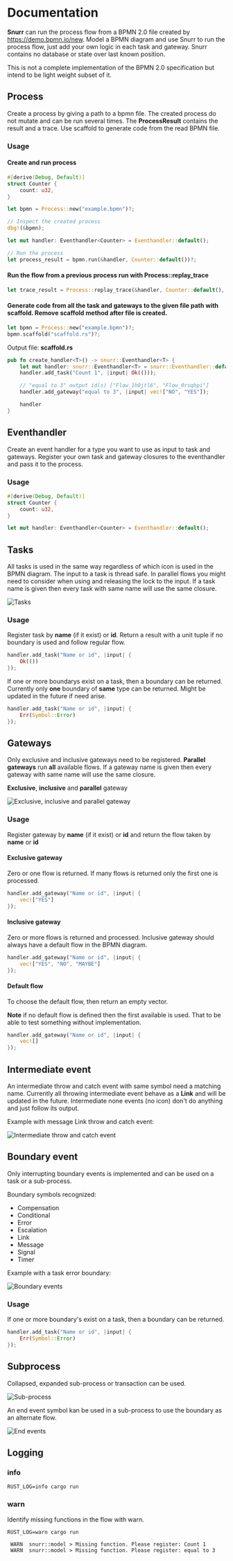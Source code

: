 # Documentation

**Snurr** can run the process flow from a BPMN 2.0 file created by <https://demo.bpmn.io/new>.
Model a BPMN diagram and use Snurr to run the process flow, just add your own logic in each task and gateway.
Snurr contains no database or state over last known position.

This is not a complete implementation of the BPMN 2.0 specification but intend to be light weight subset of it.


## Process

Create a process by giving a path to a bpmn file. The created process do not mutate and can be run several times. The **ProcessResult** contains the result and a trace. Use scaffold to generate code from the read BPMN file.

### Usage

#### Create and run process

```rust
#[derive(Debug, Default)]
struct Counter {
    count: u32,
}
```

```rust
let bpmn = Process::new("example.bpmn")?;

// Inspect the created process
dbg!(&bpmn);

let mut handler: Eventhandler<Counter> = Eventhandler::default();

// Run the process
let process_result = bpmn.run(&handler, Counter::default())?;
```

#### Run the flow from a previous process run with Process::replay_trace

```rust
let trace_result = Process::replay_trace(&handler, Counter::default(), &process_result.trace);
```

#### Generate code from all the task and gateways to the given file path with scaffold. Remove scaffold method after file is created.

```rust
let bpmn = Process::new("example.bpmn")?;
bpmn.scaffold("scaffold.rs")?;
```

Output file: **scaffold.rs**

```rust scaffold.rs
pub fn create_handler<T>() -> snurr::Eventhandler<T> {
    let mut handler: snurr::Eventhandler<T> = snurr::Eventhandler::default();
    handler.add_task("Count 1", |input| Ok(()));

    // "equal to 3" output id(s) ["Flow_1h0jtl6", "Flow_0rsqhpi"]
    handler.add_gateway("equal to 3", |input| vec!["NO", "YES"]);

    handler
}
```

## Eventhandler

Create an event handler for a type you want to use as input to task and gateways. Register your own task and gateway closures to the eventhandler and pass it to the process.

### Usage

```rust
#[derive(Debug, Default)]
struct Counter {
    count: u32,
}

let mut handler: Eventhandler<Counter> = Eventhandler::default();
```

## Tasks

All tasks is used in the same way regardless of which icon is used in the BPMN diagram. The input to a task is thread safe. In parallel flows you might need to consider when using and releasing the lock to the input. If a task name is given then every task with same name will use the same closure.

![Tasks](/assets/images/tasks.png)

### Usage

Register task by **name** (if it exist) or **id**. Return a result with a unit tuple if no boundary is used and follow regular flow.

```rust
handler.add_task("Name or id", |input| {
    Ok(())
});
```

If one or more boundarys exist on a task, then a boundary can be returned. Currently only **one** boundary of **same** type can be returned. Might be updated in the future if need arise.

```rust
handler.add_task("Name or id", |input| {
    Err(Symbol::Error)
});
```

## Gateways

Only exclusive and inclusive gateways need to be registered. **Parallel gateways** run **all** available flows. If a gateway name is given then every gateway with same name will use the same closure.


**Exclusive**, **inclusive** and **parallel** gateway

![Exclusive, inclusive and parallel gateway](/assets/images/gateways.png)

### Usage

Register gateway by **name** (if it exist) or **id** and return the flow taken by **name** or **id**

#### Exclusive gateway

Zero or one flow is returned. If many flows is returned only the first one is processed.

```rust
handler.add_gateway("Name or id", |input| {
    vec!["YES"]
});
```

#### Inclusive gateway

Zero or more flows is returned and processed. Inclusive gateway should always have a default flow in the BPMN diagram.

```rust
handler.add_gateway("Name or id", |input| {
    vec!["YES", "NO", "MAYBE"]
});
```

#### Default flow

To choose the default flow, then return an empty vector. 

**Note** if no default flow is defined then the first available is used. That to be able to test something without implementation.

```rust
handler.add_gateway("Name or id", |input| {
    vec![]
});
```

## Intermediate event

An intermediate throw and catch event with same symbol need a matching name. Currently all throwing intermediate event behave as a **Link** and will be updated in the future. Intermediate none events (no icon) don't do anything and just follow its output.

Example with message Link throw and catch event:

![Intermediate throw and catch event](/assets/images/intermediate_event.png)
 
## Boundary event

Only interrupting boundary events is implemented and can be used on a task or a sub-process.

Boundary symbols recognized:
- Compensation
- Conditional
- Error
- Escalation
- Link
- Message
- Signal
- Timer

Example with a task error boundary:

![Boundary events](/assets/images/error-boundary.png)

### Usage

If one or more boundary's exist on a task, then a boundary can be returned.


```rust
handler.add_task("Name or id", |input| {
    Err(Symbol::Error)
});
```

## Subprocess

Collapsed, expanded sub-process or transaction can be used.

![Sub-process](/assets/images/subprocess.png)

An end event symbol kan be used in a sub-process to use the boundary as an alternate flow.

![End events](/assets/images/end-event.png)

## Logging

### info

```
RUST_LOG=info cargo run
```

### warn

Identify missing functions in the flow with warn.

```
RUST_LOG=warn cargo run
```
```
 WARN  snurr::model > Missing function. Please register: Count 1
 WARN  snurr::model > Missing function. Please register: equal to 3
```
